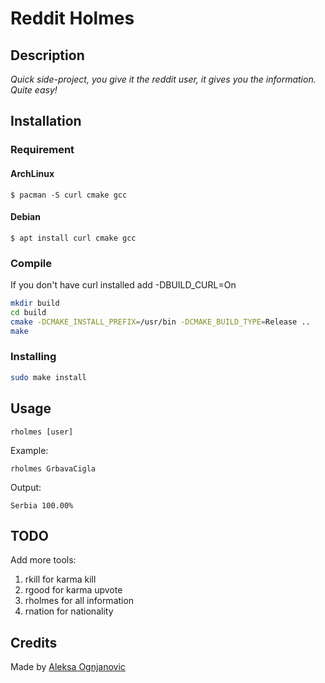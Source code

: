 # Reddit Holmes
## Description
_Quick side-project, you give it the reddit user, it gives you the information. Quite easy!_

## Installation
### Requirement
#### ArchLinux
`$ pacman -S curl cmake gcc`
#### Debian
`$ apt install curl cmake gcc`

### Compile
If you don't have curl installed add -DBUILD_CURL=On
```bash
mkdir build
cd build
cmake -DCMAKE_INSTALL_PREFIX=/usr/bin -DCMAKE_BUILD_TYPE=Release ..
make
```
### Installing
```bash
sudo make install
```

## Usage
```
rholmes [user]
```
Example:
```
rholmes GrbavaCigla
```
Output:
```
Serbia 100.00%
```
## TODO
Add more tools:

1. rkill for karma kill
2. rgood for karma upvote
3. rholmes for all information
4. rnation for nationality

## Credits
Made by [Aleksa Ognjanovic](https://github.com/GrbavaCigla/)

